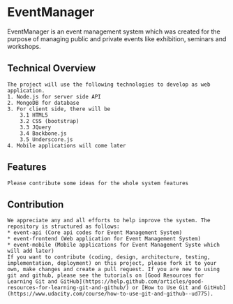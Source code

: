 # EventManager
EventManager is an event management system which was created for the purpose of managing public and private events like exhibition, seminars and workshops.
## Technical Overview
	The project will use the following technologies to develop as web application.
	1. Node.js for server side API
	2. MongoDB for database
	3. For client side, there will be
		3.1 HTML5
		3.2 CSS (bootstrap)
		3.3 JQuery
		3.4 Backbone.js
		3.5 Underscore.js
	4. Mobile applications will come later
## Features
	Please contribute some ideas for the whole system features
## Contribution
	We appreciate any and all efforts to help improve the system. The repository is structured as follows:
	* event-api (Core api codes for Event Management System)
	* event-frontend (Web application for Event Management System)
	* event-mobile (Mobile applications for Event Management Syste which will add later)
	If you want to contribute (coding, design, architecture, testing, implementation, deployment) on this project, please fork it to your own, make changes and create a pull request. If you are new to using git and github, please see the tutorials on [Good Resources for Learning Git and GitHub](https://help.github.com/articles/good-resources-for-learning-git-and-github/) or [How to Use Git and GitHub] (https://www.udacity.com/course/how-to-use-git-and-github--ud775).